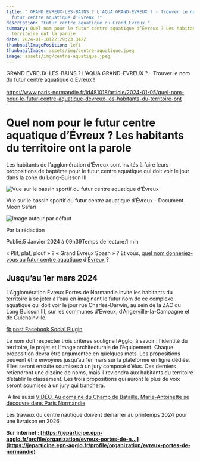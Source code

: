 ```yaml
---
title: " GRAND EVREUX-LES-BAINS ? L'AQUA GRAND-EVREUX ? - Trouver le nom du
  futur centre aquatique d'Evreux !"
description: "Futur centre aquatique du Grand Evreux "
summary: Quel nom pour le futur centre aquatique d’Évreux ? Les habitants du
  territoire ont la parole
date: 2024-01-10T22:29:23.342Z
thumbnailImagePosition: left
thumbnailImage: assets/img/centre-aquatique.jpeg
image: assets/img/centre-aquatique.jpeg
---
```

GRAND EVREUX-LES-BAINS ? L'AQUA GRAND-EVREUX ? - Trouver le nom du futur centre aquatique d'Evreux !\
\
https://www.paris-normandie.fr/id481018/article/2024-01-05/quel-nom-pour-le-futur-centre-aquatique-devreux-les-habitants-du-territoire-ont﻿

<!--StartFragment-->

# Quel nom pour le futur centre aquatique d’Évreux ? Les habitants du territoire ont la parole

Les habitants de l’agglomération d’Évreux sont invités à faire leurs propositions de baptême pour le futur centre aquatique qui doit voir le jour dans la zone du Long-Buisson III.

![Vue sur le bassin sportif du futur centre aquatique d’Évreux](https://prmeng.rosselcdn.net/sites/default/files/dpistyles_v2/prm_16_9_856w/2024/01/05/node_481018/40062754/public/2024/01/05/10166024.jpeg?itok=3dvbqWhe1704443963)

Vue sur le bassin sportif du futur centre aquatique d’Évreux - Document Moon Safari

![Image auteur par défaut](https://prmeng.rosselcdn.net/sites/all/themes/enacarbon_pn/images/pn_logo_gris.png)

Par la rédaction

Publié:5 Janvier 2024 à 09h39Temps de lecture:1 min

« Plif, plaf, plouf » ? « Grand Évreux Spash » ? Et vous, [quel nom donneriez-vous au futur centre aquatique](https://jeparticipe.epn-agglo.fr/project/centre-aquatique/presentation/presentation-du-projet) d’[Évreux](https://www.paris-normandie.fr/29002/sections/evreux) ?

## Jusqu’au 1er mars 2024

L’Agglomération Évreux Portes de Normandie invite les habitants du territoire à se jeter à l’eau en imaginant le futur nom de ce complexe aquatique qui doit voir le jour rue Charles-Darwin, au sein de la ZAC du Long Buisson III, sur les communes d’Évreux, d’Angerville-la-Campagne et de Guichainville.

[fb:post Facebook Social Plugin](https://www.facebook.com/v3.3/plugins/post.php?app_id=1382926775282769&channel=https%3A%2F%2Fstaticxx.facebook.com%2Fx%2Fconnect%2Fxd_arbiter%2F%3Fversion%3D46%23cb%3Df1627a97f612c64%26domain%3Dwww.paris-normandie.fr%26is_canvas%3Dfalse%26origin%3Dhttps%253A%252F%252Fwww.paris-normandie.fr%252Ff2497c2d6b0a454%26relation%3Dparent.parent&container_width=0&href=https%3A%2F%2Fwww.facebook.com%2Fevreuxportesdenormandie%2Fposts%2Fpfbid0Kv5d6uzVpWokSRWvAKsgYRC4VcEexQPCZxW2VC1wSas1whjeYKWBggqrqF1WEL8Dl&locale=fr_FR&sdk=joey)

Le nom doit respecter trois critères souligne l’Agglo, à savoir : l’identité du territoire, le projet et l’image architecturale de l’équipement. Chaque proposition devra être argumentée en quelques mots. Les propositions peuvent être envoyées jusqu’au 1er mars sur la plateforme en ligne dédiée. Elles seront ensuite soumises à un jury composé d’élus. Ces derniers retiendront une dizaine de noms, mais il reviendra aux habitants du territoire d’établir le classement. Les trois propositions qui auront le plus de voix seront soumises à un jury qui tranchera.

 À lire aussi [VIDÉO. Au domaine du Champ de Bataille, Marie-Antoinette se découvre dans Paris Normandie](https://www.paris-normandie.fr/id480859/article/2024-01-04/video-au-domaine-du-champ-de-bataille-marie-antoinette-se-decouvre-dans-paris)

Les travaux du centre nautique doivent démarrer au printemps 2024 pour une livraison en 2026.

**Sur Internet : [https://jeparticipe.epn-agglo.fr/profile/organization/evreux-portes-de-n...](https://jeparticipe.epn-agglo.fr/profile/organization/evreux-portes-de-normandie)**

<!--EndFragment-->